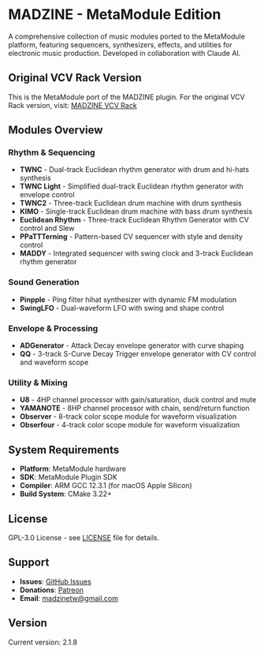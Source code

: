 # MADZINE - MetaModule Edition

A comprehensive collection of music modules ported to the MetaModule platform, featuring sequencers, synthesizers, effects, and utilities for electronic music production. Developed in collaboration with Claude AI.

## Original VCV Rack Version

This is the MetaModule port of the MADZINE plugin. For the original VCV Rack version, visit: [MADZINE VCV Rack](https://github.com/mmmmmmmadman/MADZINE)

## Modules Overview

### Rhythm & Sequencing
- **TWNC** - Dual-track Euclidean rhythm generator with drum and hi-hats synthesis
- **TWNC Light** - Simplified dual-track Euclidean rhythm generator with envelope control
- **TWNC2** - Three-track Euclidean drum machine with drum synthesis
- **KIMO** - Single-track Euclidean drum machine with bass drum synthesis
- **Euclidean Rhythm** - Three-track Euclidean Rhythm Generator with CV control and Slew
- **PPaTTTerning** - Pattern-based CV sequencer with style and density control
- **MADDY** - Integrated sequencer with swing clock and 3-track Euclidean rhythm generator

### Sound Generation
- **Pinpple** - Ping filter hihat synthesizer with dynamic FM modulation
- **SwingLFO** - Dual-waveform LFO with swing and shape control

### Envelope & Processing
- **ADGenerator** - Attack Decay envelope generator with curve shaping
- **QQ** - 3-track S-Curve Decay Trigger envelope generator with CV control and waveform scope

### Utility & Mixing
- **U8** - 4HP channel processor with gain/saturation, duck control and mute
- **YAMANOTE** - 8HP channel processor with chain, send/return function
- **Observer** - 8-track color scope module for waveform visualization
- **Obserfour** - 4-track color scope module for waveform visualization

## System Requirements

- **Platform**: MetaModule hardware
- **SDK**: MetaModule Plugin SDK
- **Compiler**: ARM GCC 12.3.1 (for macOS Apple Silicon)
- **Build System**: CMake 3.22+

## License

GPL-3.0 License - see [LICENSE](LICENSE) file for details.

## Support

- **Issues**: [GitHub Issues](https://github.com/mmmmmmmadman/MADZINE-MetaModule-repository/issues)
- **Donations**: [Patreon](https://www.patreon.com/c/madzinetw)
- **Email**: madzinetw@gmail.com

## Version

Current version: 2.1.8
